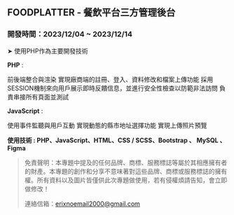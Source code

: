 ## FOODPLATTER - 餐飲平台三方管理後台 

### 開發時間：2023/12/04 ~ 2023/12/14

➤ 使用PHP作為主要開發技術



**PHP** :

前後端整合與渲染
實現廠商端的註冊、登入、資料修改和檔案上傳功能
採用SESSION機制來向用戶展示即時反饋信息，並進行安全性檢查以防範非法訪問
負責串接所有頁面並測試


**JavaScript** : 

使用事件監聽與用戶互動
實現動態的縣市地址選擇功能
實現上傳照片預覽


**使用技術 : PHP、JavaScript、HTML、CSS / SCSS、Bootstrap 、 MySQL 、Figma**

> 免責聲明：本專題中提及的任何品牌、商標、服務標誌等屬於其相應擁有者的財產。本專題的創作和分享不意味著對這些品牌、商標或服務標誌的擁有權。所有資料以及圖片皆僅供此次專題做使用，若有侵權煩請告知，會立即做修改！
>
> 連絡信箱：erixnoemail2000@gmail.com
